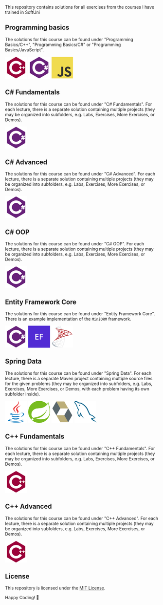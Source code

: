 This repository contains solutions for all exercises from the courses I have trained in SoftUni

## Programming basics

The solutions for this course can be found under "Programming Basics/C++", "Programming Basics/C#" or "Programming Basics/JavaScript".

<img src="icons/cpp.svg" width="72px" height="72px" /> <img src="icons/csharp.svg" width="72px" height="72px" /> <img src="icons/js.svg" width="72px" height="72px" />

## C# Fundamentals

The solutions for this course can be found under "C# Fundamentals".
For each lecture, there is a separate solution containing multiple projects (they may be organized into subfolders, e.g. Labs, Exercises, More Exercises, or Demos).

<img src="icons/csharp.svg" width="72px" height="72px" />

## C# Advanced

The solutions for this course can be found under "C# Advanced".
For each lecture, there is a separate solution containing multiple projects (they may be organized into subfolders, e.g. Labs, Exercises, More Exercises, or Demos).

<img src="icons/csharp.svg" width="72px" height="72px" />

## C# OOP

The solutions for this course can be found under "C# OOP".
For each lecture, there is a separate solution containing multiple projects (they may be organized into subfolders, e.g. Labs, Exercises, More Exercises, or Demos).

<img src="icons/csharp.svg" width="72px" height="72px" />

## Entity Framework Core

The solutions for this course can be found under "Entity Framework Core".
There is an example implementation of the `MiniORM` framework.

<img src="icons/csharp.svg" width="72px" height="72px" /> <img src="icons/ef-core.svg" width="72px" height="72px" /> <img src="icons/mssql.svg" width="72px" height="72px" />

## Spring Data

The solutions for this course can be found under "Spring Data".
For each lecture, there is a separate Maven project containing multiple source files for the given problems (they may be organized into subfolders, e.g. Labs, Exercises, More Exercises, or Demos, with each problem having its own subfolder inside).

<img src="icons/java.svg" width="72px" height="72px" /> <img src="icons/spring.svg" width="72px" height="72px" /> <img src="icons/hibernate.svg" width="72px" height="72px" /> <img src="icons/mysql.svg" width="72px" height="72px" />

## C++ Fundamentals

The solutions for this course can be found under "C++ Fundamentals".
For each lecture, there is a separate solution containing multiple projects (they may be organized into subfolders, e.g. Labs, Exercises, More Exercises, or Demos).

<img src="icons/cpp.svg" width="72px" height="72px" />

## C++ Advanced

The solutions for this course can be found under "C++ Advanced".
For each lecture, there is a separate solution containing multiple projects (they may be organized into subfolders, e.g. Labs, Exercises, More Exercises, or Demos).

<img src="icons/cpp.svg" width="72px" height="72px" />

## License

This repository is licensed under the [MIT License](LICENSE).

Happy Coding! 🚀
